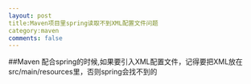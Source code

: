 ```yaml
---
layout: post
title:Maven项目里spring读取不到XML配置文件问题
category:maven
comments: false
---
```


##Maven 配合spring的时候,如果要引入XML配置文件，记得要把XML放在src/main/resources里，否则spring会找不到的
